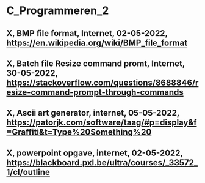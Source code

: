 # C_Programmeren_2

## X, BMP file format, Internet, 02-05-2022, https://en.wikipedia.org/wiki/BMP_file_format
## X, Batch file Resize command promt, Internet, 30-05-2022, https://stackoverflow.com/questions/8688846/resize-command-prompt-through-commands
## X, Ascii art generator, internet, 05-05-2022, https://patorjk.com/software/taag/#p=display&f=Graffiti&t=Type%20Something%20
## X, powerpoint opgave, internet, 02-05-2022, https://blackboard.pxl.be/ultra/courses/_33572_1/cl/outline
